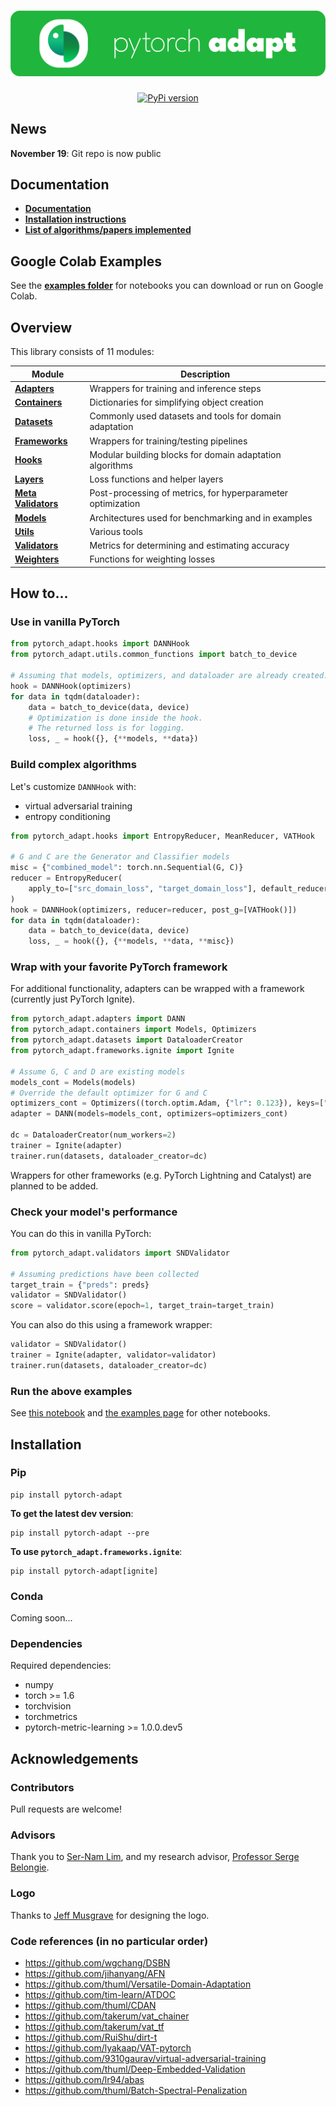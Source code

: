 <h1 align="center">
<a href="https://github.com/KevinMusgrave/pytorch-adapt">
<img alt="Logo" src="https://github.com/KevinMusgrave/pytorch-adapt/blob/main/docs/imgs/Logo.png">
</a>
</h2>
<p align="center">
 <a href="https://badge.fury.io/py/pytorch-adapt">
     <img alt="PyPi version" src="https://badge.fury.io/py/pytorch-adapt.svg">
 </a> 
</p>

## News
**November 19**: Git repo is now public

## Documentation
- [**Documentation**](https://kevinmusgrave.github.io/pytorch-adapt/)
- [**Installation instructions**](https://github.com/KevinMusgrave/pytorch-adapt#installation)
- [**List of algorithms/papers implemented**](https://kevinmusgrave.github.io/pytorch-adapt/algorithms/uda)

## Google Colab Examples
See the **[examples folder](https://github.com/KevinMusgrave/pytorch-adapt/blob/main/examples/README.md)** for notebooks you can download or run on Google Colab.
  
## Overview
This library consists of 11 modules:

| Module | Description |
| --- | --- |
| [**Adapters**](https://kevinmusgrave.github.io/pytorch-adapt/adapters) | Wrappers for training and inference steps
| [**Containers**](https://kevinmusgrave.github.io/pytorch-adapt/containers) | Dictionaries for simplifying object creation
| [**Datasets**](https://kevinmusgrave.github.io/pytorch-adapt/datasets) | Commonly used datasets and tools for domain adaptation
| [**Frameworks**](https://kevinmusgrave.github.io/pytorch-adapt/frameworks) | Wrappers for training/testing pipelines
| [**Hooks**](https://kevinmusgrave.github.io/pytorch-adapt/hooks) | Modular building blocks for domain adaptation algorithms
| [**Layers**](https://kevinmusgrave.github.io/pytorch-adapt/layers) | Loss functions and helper layers
| [**Meta Validators**](https://kevinmusgrave.github.io/pytorch-adapt/meta_validators) | Post-processing of metrics, for hyperparameter optimization
| [**Models**](https://kevinmusgrave.github.io/pytorch-adapt/models) | Architectures used for benchmarking and in examples
| [**Utils**](https://kevinmusgrave.github.io/pytorch-adapt/utils) | Various tools
| [**Validators**](https://kevinmusgrave.github.io/pytorch-adapt/validators) | Metrics for determining and estimating accuracy
| [**Weighters**](https://kevinmusgrave.github.io/pytorch-adapt/weighters) | Functions for weighting losses

## How to...

### Use in vanilla PyTorch
```python
from pytorch_adapt.hooks import DANNHook
from pytorch_adapt.utils.common_functions import batch_to_device

# Assuming that models, optimizers, and dataloader are already created.
hook = DANNHook(optimizers)
for data in tqdm(dataloader):
    data = batch_to_device(data, device)
    # Optimization is done inside the hook.
    # The returned loss is for logging.
    loss, _ = hook({}, {**models, **data})
```

### Build complex algorithms
Let's customize ```DANNHook``` with:

- virtual adversarial training
- entropy conditioning

```python
from pytorch_adapt.hooks import EntropyReducer, MeanReducer, VATHook

# G and C are the Generator and Classifier models
misc = {"combined_model": torch.nn.Sequential(G, C)}
reducer = EntropyReducer(
    apply_to=["src_domain_loss", "target_domain_loss"], default_reducer=MeanReducer()
)
hook = DANNHook(optimizers, reducer=reducer, post_g=[VATHook()])
for data in tqdm(dataloader):
    data = batch_to_device(data, device)
    loss, _ = hook({}, {**models, **data, **misc})
```

### Wrap with your favorite PyTorch framework
For additional functionality, adapters can be wrapped with a framework (currently just PyTorch Ignite). 
```python
from pytorch_adapt.adapters import DANN
from pytorch_adapt.containers import Models, Optimizers
from pytorch_adapt.datasets import DataloaderCreator
from pytorch_adapt.frameworks.ignite import Ignite

# Assume G, C and D are existing models
models_cont = Models(models)
# Override the default optimizer for G and C
optimizers_cont = Optimizers((torch.optim.Adam, {"lr": 0.123}), keys=["G", "C"])
adapter = DANN(models=models_cont, optimizers=optimizers_cont)

dc = DataloaderCreator(num_workers=2)
trainer = Ignite(adapter)
trainer.run(datasets, dataloader_creator=dc)
```
Wrappers for other frameworks (e.g. PyTorch Lightning and Catalyst) are planned to be added.

### Check your model's performance
You can do this in vanilla PyTorch:
```python
from pytorch_adapt.validators import SNDValidator

# Assuming predictions have been collected
target_train = {"preds": preds}
validator = SNDValidator()
score = validator.score(epoch=1, target_train=target_train)
```

You can also do this using a framework wrapper:
```python
validator = SNDValidator()
trainer = Ignite(adapter, validator=validator)
trainer.run(datasets, dataloader_creator=dc)
```

### Run the above examples
See [this notebook](https://github.com/KevinMusgrave/pytorch-adapt/blob/main/examples/other/ReadmeExamples.ipynb) and [the examples page](https://github.com/KevinMusgrave/pytorch-adapt/tree/main/examples/) for other notebooks.

## Installation

### Pip
```
pip install pytorch-adapt
```

**To get the latest dev version**:
```
pip install pytorch-adapt --pre
```

**To use ```pytorch_adapt.frameworks.ignite```**:
```
pip install pytorch-adapt[ignite]
```

### Conda
Coming soon...

### Dependencies
Required dependencies: 
- numpy
- torch >= 1.6
- torchvision
- torchmetrics
- pytorch-metric-learning >= 1.0.0.dev5

## Acknowledgements

### Contributors
Pull requests are welcome!

### Advisors
Thank you to [Ser-Nam Lim](https://research.fb.com/people/lim-ser-nam/), and my research advisor, [Professor Serge Belongie](https://vision.cornell.edu/se3/people/serge-belongie/).

### Logo
Thanks to [Jeff Musgrave](https://www.designgenius.ca/) for designing the logo.

### Code references (in no particular order)
- https://github.com/wgchang/DSBN
- https://github.com/jihanyang/AFN
- https://github.com/thuml/Versatile-Domain-Adaptation
- https://github.com/tim-learn/ATDOC
- https://github.com/thuml/CDAN
- https://github.com/takerum/vat_chainer
- https://github.com/takerum/vat_tf
- https://github.com/RuiShu/dirt-t
- https://github.com/lyakaap/VAT-pytorch
- https://github.com/9310gaurav/virtual-adversarial-training
- https://github.com/thuml/Deep-Embedded-Validation
- https://github.com/lr94/abas
- https://github.com/thuml/Batch-Spectral-Penalization
